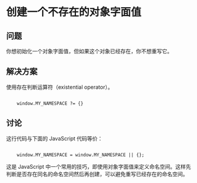 # 创建一个不存在的对象字面值

## 问题

你想初始化一个对象字面值，但如果这个对象已经存在，你不想重写它。

## 解决方案

使用存在判断运算符（existential operator）。

```

	window.MY_NAMESPACE ?= {}

```

## 讨论

这行代码与下面的 JavaScript 代码等价：

```

	window.MY_NAMESPACE = window.MY_NAMESPACE || {};

```

这是 JavaScript 中一个常用的技巧，即使用对象字面值来定义命名空间。这样先判断是否存在同名的命名空间然后再创建，可以避免重写已经存在的命名空间。
